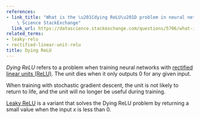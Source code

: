 ```yaml
---
references:
- link_title: "What is the \u201Cdying ReLU\u201D problem in neural networks? - Data\
    \ Science StackExchange"
  link_url: https://datascience.stackexchange.com/questions/5706/what-is-the-dying-relu-problem-in-neural-networks
related_terms:
- leaky-relu
- rectified-linear-unit-relu
title: Dying ReLU
---
```

*Dying ReLU* refers to a problem when training neural 
networks with [rectified linear units (ReLU)][1].
The unit dies when it only outputs 0 for any given input.

When training with stochastic gradient descent, the unit
is not likely to return to life, and the unit will no
longer be useful during training.

[Leaky ReLU][2] is a variant that solves the Dying ReLU problem
by returning a small value when the input $x$ is less than 0.

[1]: /terms/rectified-linear-unit-relu/
[2]: /terms/leaky-relu/